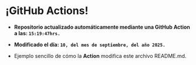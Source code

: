 # ¡GitHub Actions!
* **Repositorio actualizado automáticamente mediante una GitHub Action a las: `15:19:47hrs.`**
* **Modificado el día: `10, del mes de septiembre, del año 2025.`**

* Ejemplo sencillo de cómo la **Action** modifica este archivo README.md.
